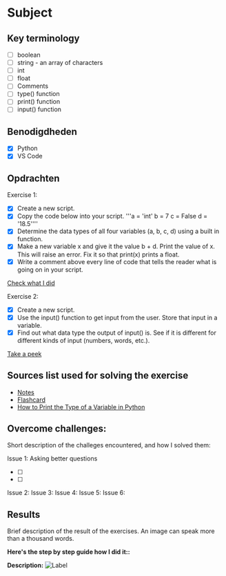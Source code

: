 # Subject

## Key terminology

- [ ] boolean
- [ ] string - an array of characters
- [ ] int
- [ ] float
- [ ] Comments
- [ ] type() function
- [ ] print() function
- [ ] input() function

## Benodigdheden

- [x] Python
- [x] VS Code

## Opdrachten

Exercise 1:

- [x] Create a new script.
- [x] Copy the code below into your script.
      '''a = 'int'
      b = 7
      c = False
      d = '18.5''''
- [x] Determine the data types of all four variables (a, b, c, d) using a built in function.
- [x] Make a new variable x and give it the value b + d. Print the value of x. This will raise an error. Fix it so that print(x) prints a float.
- [x] Write a comment above every line of code that tells the reader what is going on in your script.

[Check what I did]()

Exercise 2:

- [x] Create a new script.
- [x] Use the input() function to get input from the user. Store that input in a variable.
- [x] Find out what data type the output of input() is. See if it is different for different kinds of input (numbers, words, etc.).

[Take a peek]()

## Sources list used for solving the exercise

- [Notes]()
- [Flashcard]()
- [How to Print the Type of a Variable in Python](<https://www.freecodecamp.org/news/python-print-type-of-variable-how-to-get-var-type/#:~:text=How%20to%20Print%20the%20Type,built%2Din%20type()%20function.&text=In%20Python%2C%20everything%20is%20an,class%20type%20of%20the%20object.>)

## Overcome challenges:

Short description of the challeges encountered, and how I solved them:

Issue 1: Asking better questions

- [ ]
- [ ]

Issue 2:
Issue 3:
Issue 4:
Issue 5:
Issue 6:

## Results

Brief description of the result of the exercises. An image can speak more than a thousand words.

**Here's the step by step guide how I did it::**

**Description:**
![Label]()
